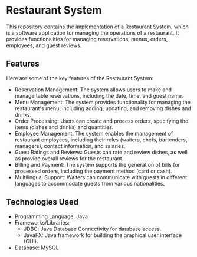 # Restaurant System

This repository contains the implementation of a Restaurant System, which is a software application for managing the operations of a restaurant. It provides functionalities for managing reservations, menus, orders, employees, and guest reviews.

## Features

Here are some of the key features of the Restaurant System:

- Reservation Management: The system allows users to make and manage table reservations, including the date, time, and guest name.
- Menu Management: The system provides functionality for managing the restaurant's menu, including adding, updating, and removing dishes and drinks.
- Order Processing: Users can create and process orders, specifying the items (dishes and drinks) and quantities.
- Employee Management: The system enables the management of restaurant employees, including their roles (waiters, chefs, bartenders, managers), contact information, and salaries.
- Guest Ratings and Reviews: Guests can rate and review dishes, as well as provide overall reviews for the restaurant.
- Billing and Payment: The system supports the generation of bills for processed orders, including the payment method (card or cash).
- Multilingual Support: Waiters can communicate with guests in different languages to accommodate guests from various nationalities.

## Technologies Used

- Programming Language: Java
- Frameworks/Libraries: 
  - JDBC: Java Database Connectivity for database access.
  - JavaFX: Java framework for building the graphical user interface (GUI).
- Database: MySQL
